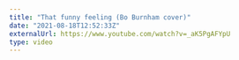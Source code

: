```yaml
---
title: "That funny feeling (Bo Burnham cover)"
date: "2021-08-18T12:52:33Z"
externalUrl: https://www.youtube.com/watch?v=_aK5PgAFYpU
type: video
---
```


